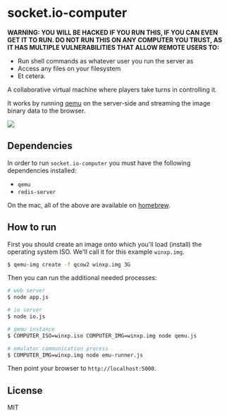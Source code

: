 
# socket.io-computer

**WARNING: YOU WILL BE HACKED IF YOU RUN THIS, IF YOU CAN EVEN GET IT TO RUN. DO NOT RUN THIS ON ANY COMPUTER YOU TRUST, AS IT HAS MULTIPLE VULNERABILITIES THAT ALLOW REMOTE USERS TO:**

- Run shell commands as whatever user you run the server as
- Access any files on your filesystem
- Et cetera.

A collaborative virtual machine where players take turns in
controlling it.

It works by running [qemu](http://wiki.qemu.org/Main_Page) on the
server-side and streaming the image binary data to the browser.

![](https://i.cloudup.com/eLzCA3vYK5.gif)

## Dependencies

In order to run `socket.io-computer` you must have the following
dependencies installed:

- `qemu`
- `redis-server`

On the mac, all of the above are available on [homebrew](http://brew.sh/).

## How to run

First you should create an image onto which you'll load (install) the
operating system ISO. We'll call it for this example `winxp.img`.

```bash
$ qemu-img create -f qcow2 winxp.img 3G
```

Then you can run the additional needed processes:

```bash
# web server
$ node app.js

# io server
$ node io.js

# qemu instance
$ COMPUTER_ISO=winxp.iso COMPUTER_IMG=winxp.img node qemu.js

# emulator communication process
$ COMPUTER_IMG=winxp.img node emu-runner.js
```

Then point your browser to `http://localhost:5000`.

## License

MIT
